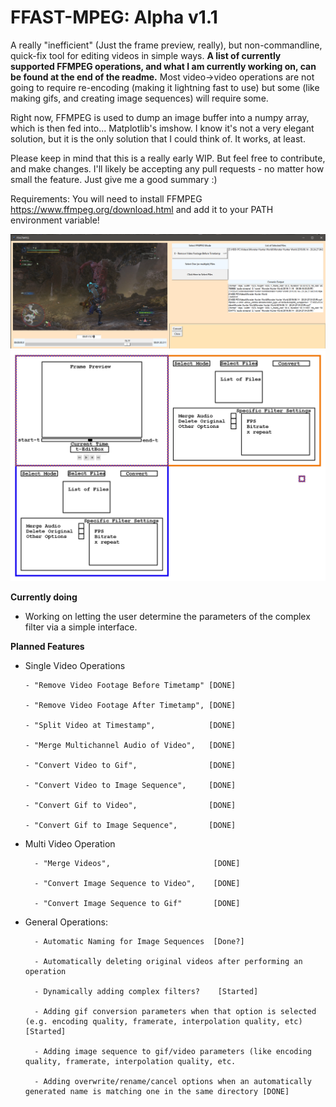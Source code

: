 # FFAST-MPEG: Alpha v1.1
 A really "inefficient" (Just the frame preview, really), but non-commandline, quick-fix tool for editing videos in simple ways. **A list of currently supported FFMPEG operations, and what I am currently working on, can be found at the end of the readme.** Most video->video operations are not going to require re-encoding (making it lightning fast to use) but some (like making gifs, and creating image sequences) will require some.

Right now, FFMPEG is used to dump an image buffer into a numpy array, which is then fed into... Matplotlib's imshow. I know it's not a very elegant solution, but it is the only solution that I could think of. It works, at least.

Please keep in mind that this is a really early WIP. But feel free to contribute, and make changes. I'll likely be accepting any pull requests - no matter how small the feature. Just give me a good summary :)

Requirements:
You will need to install FFMPEG https://www.ffmpeg.org/download.html and add it to your PATH environment variable!

![The appearance of the Editor in version v0.1](https://raw.githubusercontent.com/DeltaMod/FFAST-MPEG/master/FFAST-MPEG.PNG)
![The planned appearance of the Editor for version whatever.](https://raw.githubusercontent.com/DeltaMod/FFAST-MPEG/master/FFAST-MPEG-Layout.png)

**Currently doing**
  * Working on letting the user determine the parameters of the complex filter via a simple interface.
  

  
**Planned Features**

 * Single Video Operations

       - "Remove Video Footage Before Timetamp" [DONE]
       
       - "Remove Video Footage After Timetamp", [DONE]
       
       - "Split Video at Timestamp",            [DONE]
       
       - "Merge Multichannel Audio of Video",   [DONE]
       
       - "Convert Video to Gif",                [DONE]      
       
       - "Convert Video to Image Sequence",     [DONE]
       
       - "Convert Gif to Video",                [DONE] 
       
       - "Convert Gif to Image Sequence",       [DONE]

* Multi Video Operation

        - "Merge Videos",                       [DONE]
        
        - "Convert Image Sequence to Video",    [DONE]
        
        - "Convert Image Sequence to Gif"       [DONE]
        
* General Operations:
 
        - Automatic Naming for Image Sequences  [Done?]
 
        - Automatically deleting original videos after performing an operation
        
        - Dynamically adding complex filters?    [Started]
        
        - Adding gif conversion parameters when that option is selected (e.g. encoding quality, framerate, interpolation quality, etc) [Started]
        
        - Adding image sequence to gif/video parameters (like encoding quality, framerate, interpolation quality, etc.
        
        - Adding overwrite/rename/cancel options when an automatically generated name is matching one in the same directory [DONE]
  
